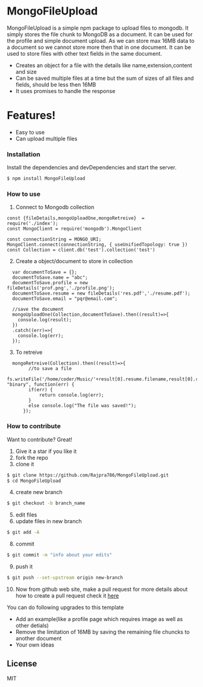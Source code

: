 # MongoFileUpload

MongoFileUpload is a simple npm package to upload files to mongodb. It simply stores the file chunk to MongoDB as a document. It can be used for the profile and simple document upload. As we can store max 16MB data to a document so we cannot store more then that in one document.  It can be used to store files with other text fields in the same document. 
  - Creates an object for a file with the details like name,extension,content and size 
  - Can be saved multiple files at a time but the sum of sizes of all files and fields, should be less then 16MB
  - It uses promises to handle the response

# Features!
  - Easy to use
  - Can upload multiple files

### Installation
Install the dependencies and devDependencies and start the server.

```sh
$ npm install MongoFileUpload
```

### How to use

1. Connect to Mongodb collection
```
const {fileDetails,mongoUploadOne,mongoRetreive}  = require('./index');
const MongoClient = require('mongodb').MongoClient

const connectionString = MONGO_URI;
MongoClient.connect(connectionString, { useUnifiedTopology: true })
const Collection = client.db('test').collection('test')
```
2. Create a object/document to store in collection
```
  var documentToSave = {};
  documentToSave.name = "abc";
  documentToSave.profile = new fileDetails('prof.png','./profile.png');
  documentToSave.resume = new fileDetails('res.pdf','./resume.pdf');
  documentToSave.email = "pqr@email.com";
  
  //save the document 
  mongoUploadOne(Collection,documentToSave).then((result)=>{
    console.log(result);
  })
  .catch((err)=>{
    console.log(err);
  });
```    
3. To retreive 
```
  mongoRetreive(Collection).then((result)=>{
        //to save a file 
      fs.writeFile('/home/coder/Music/'+result[0].resume.filename,result[0].resume.content, "binary", function(err) {
        if(err) {
            return console.log(err);
        }
        else console.log("The file was saved!");
      });
```

### How to contribute

Want to contribute? Great!
1. Give it a star if you like it
2. fork the repo
3. clone it

```sh
$ git clone https://github.com/Rajpra786/MongoFileUpload.git
$ cd MongoFileUpload
```

4. create new branch
```sh
$ git checkout -b branch_name
```
5. edit files
6. update files in new branch
```sh
$ git add -A
```
8. commit
```sh
$ git commit -m "info about your edits"
```
9. push it
```sh
$ git push --set-upstream origin new-branch
```
10. Now from github web site, make a pull request
for more details about how to create a pull request check it [here](https://www.digitalocean.com/community/tutorials/how-to-create-a-pull-request-on-github)

You can do following upgrades to this template
- Add an example(like a profile page which requires image as well as other detials)
- Remove the limitation of 16MB by saving the remaining file chuncks to another document
- Your own ideas



License
----

MIT


